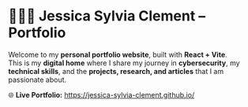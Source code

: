 # 👩🏻‍💻 Jessica Sylvia Clement – Portfolio  

Welcome to my **personal portfolio website**, built with **React + Vite**.  
This is my **digital home** where I share my journey in **cybersecurity**, my **technical skills**, and the **projects, research, and articles** that I am passionate about.  

🌐 **Live Portfolio:** https://jessica-sylvia-clement.github.io/


